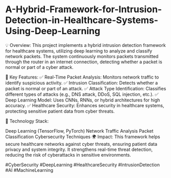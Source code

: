 # A-Hybrid-Framework-for-Intrusion-Detection-in-Healthcare-Systems-Using-Deep-Learning
💡 Overview:
This project implements a hybrid intrusion detection framework for healthcare systems, utilizing deep learning to analyze and classify network packets. The system continuously monitors packets transmitted through the router in an internet connection, detecting whether a packet is normal or part of a cyber attack.

🚀 Key Features:
✅ Real-Time Packet Analysis: Monitors network traffic to identify suspicious activity.
✅ Intrusion Classification: Detects whether a packet is normal or part of an attack.
✅ Attack Type Identification: Classifies different types of attacks (e.g., DNS attack, DDoS, SQL injection, etc.).
✅ Deep Learning Model: Uses CNNs, RNNs, or hybrid architectures for high accuracy.
✅ Healthcare Security: Enhances security in healthcare systems, protecting sensitive patient data from cyber threats.

🔬 Technology Stack:

Deep Learning (TensorFlow, PyTorch)
Network Traffic Analysis
Packet Classification
Cybersecurity Techniques
🌍 Impact:
This framework helps secure healthcare networks against cyber threats, ensuring patient data privacy and system integrity. It strengthens real-time threat detection, reducing the risk of cyberattacks in sensitive environments.

#CyberSecurity #DeepLearning #HealthcareSecurity #IntrusionDetection #AI #MachineLearning
